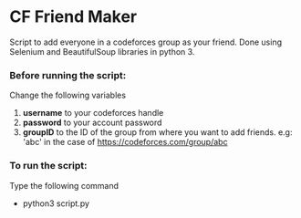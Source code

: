 # CF Friend Maker

Script to add everyone in a codeforces group as your friend.
Done using Selenium and BeautifulSoup libraries in python 3.

### Before running the script:
Change the following variables
1) **username** to your codeforces handle
2) **password** to your account password
3) **groupID** to the ID of the group from where you want to add friends.
e.g: 'abc' in the case of https://codeforces.com/group/abc

### To run the script:
Type the following command
- python3 script.py